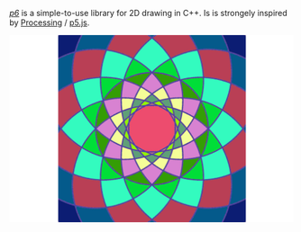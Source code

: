 [_p6_](https://julesfouchy.github.io/p6-docs/) is a simple-to-use library for 2D drawing in C++. Is is strongely inspired by [Processing](https://processing.org/) / [p5.js](https://p5js.org/).

![A rosace made in p6](./images/p6-rosace.png)
